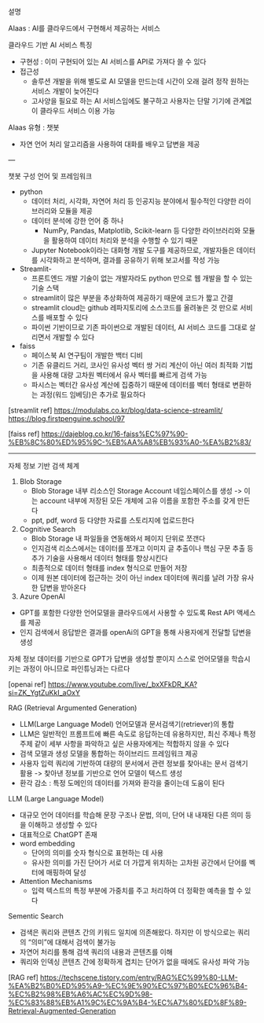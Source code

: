 설명

AIaas : AI를 클라우드에서 구현해서 제공하는 서비스

클라우드 기반 AI 서비스 특징
- 구현성 : 이미 구현되어 있는 AI 서비스를 API로 가져다 쓸 수 있다
- 접근성 
    - 솔루션 개발을 위해 별도로 AI 모델을 만드는데 시간이 오래 걸려 정작 원하는 서비스 개발이 늦어진다
    - 고사양을 필요로 하는 AI 서비스임에도 불구하고 사용자는 단말 기기에 관계없이 클라우드 서비스 이용 가능

AIaas 유형 : 챗봇
- 자연 언어 처리 알고리즘을 사용하여 대화를 배우고 답변을 제공

—

챗봇 구성
언어 및 프레임워크
- python 
    - 데이터 처리, 시각화, 자연어 처리 등 인공지능 분야에서 필수적인 다양한 라이브러리와 모듈을 제공
    - 데이터 분석에 강한 언어 중 하나
        -  NumPy, Pandas, Matplotlib, Scikit-learn 등 다양한 라이브러리와 모듈을 활용하여 데이터 처리와 분석을 수행할 수 있기 때문
    - Jupyter Notebook이라는 대화형 개발 도구를 제공하므로, 개발자들은 데이터를 시각화하고 분석하며, 결과를 공유하기 위해 보고서를 작성 가능
- Streamlit- 
    - 프론트엔드 개발 기술이 없는 개발자라도 python 만으로 웹 개발을 할 수 있는 기술 스택
    - streamlit이 많은 부분을 추상화하여 제공하기 때문에 코드가 짧고 간결
    - streamlit cloud는 github 레파지토리에 소스코드를 올려놓은 것 만으로 서비스를 배포할 수 있다
    - 파이썬 기반이므로 기존 파이썬으로 개발된 데이터, AI 서비스 코드를 그대로 살리면서 개발할 수 있다 
- faiss
    - 페이스북 AI 연구팀이 개발한 백터 디비
    - 기존 유클리드 거리, 코사인 유사성 벡터 쌍 거리 계산이 아닌 여러 최적화 기법을 사용해 대량 고차원 벡터에서 유사 벡터를 빠르게 검색 가능
    - 파시스는 벡터간 유사성 계산에 집중하기 때문에 데이터를 벡터 형태로 변환하는 과정(워드 임베딩)은 추가로 필요하다




[streamlit ref]
https://modulabs.co.kr/blog/data-science-streamlit/
https://blog.firstpenguine.school/97

[faiss ref]
https://dajeblog.co.kr/16-faiss%EC%97%90-%EB%8C%80%ED%95%9C-%EB%AA%A8%EB%93%A0-%EA%B2%83/

<hr>

자체 정보 기반 검색 체계 
1. Blob Storage 
    - Blob Storage 내부 리소스인 Storage Account 네임스페이스를 생성 -> 이는 account 내부에 저장된 모든 개체에 고유 이름을 포함한 주소를 갖게 만든다
    - ppt, pdf, word 등 다양한 자료를 스토리지에 업로드한다
2. Cognitive Search
    - Blob Storage 내 파일들을 연동해와서 페이지 단위로 쪼갠다
    - 인지검색 리소스에서는 데이터를 쪼개고 이미지 글 추출이나 핵심 구문 추출 등 추가 기술을 사용해서 데이터 형태를 향상시킨다
    - 최종적으로 데이터 형태를 index 형식으로 만들어 저장
    - 이제 원본 데이터에 접근하는 것이 아닌 index 데이터에 쿼리를 날려 가장 유사한 답변을 받아온다
3. Azure OpenAI
- GPT를 포함한 다양한 언어모델을 클라우드에서 사용할 수 있도록 Rest API 액세스를 제공
- 인지 검색에서 응답받은 결과를 openAi의 GPT을 통해 사용자에게 전달할 답변을 생성

자체 정보 데이터를 기반으로 GPT가 답변을 생성할 뿐이지 스스로 언어모델을 학습시키는 과정이 아니므로 파인튜닝과는 다르다

 
[openai ref]
https://www.youtube.com/live/_bxXFkDR_KA?si=ZK_YgtZuKkI_aOxY


RAG (Retrieval Argumented Generation)
- LLM(Large Language Model) 언어모델과 문서검색기(retriever)의 통합
- LLM은 일반적인 프롬프트에 빠른 속도로 응답하는데 유용하지만, 최신 주제나 특정 주제 같이 세부 사항을 파악하고 싶은 사용자에게는 적합하지 않을 수 있다
- 검색 모델과 생성 모델을 통합하는 하이브리드 프레임워크 제공
- 사용자 입력 쿼리에 기반하여 대량의 문서에서 관련 정보를 찾아내는 문서 검색기 활용 -> 찾아낸 정보를 기반으로 언어 모델이 텍스트 생성
- 환각 감소 : 특정 도메인의 데이터를 가져와 환각을 줄이는데 도움이 된다

LLM (Large Language Model) 
- 대규모 언어 데이터를 학습해 문장 구조나 문법, 의미, 단어 내 내재된 다른 의미 등을 이해하고 생성할 수 있다
- 대표적으로 ChatGPT 존재
- word embedding
    - 단어의 의미를 숫자 형식으로 표현하는 데 사용
    - 유사한 의미를 가진 단어가 서로 더 가깝게 위치하는 고차원 공간에서 단어를 벡터에 매핑하여 달성
- Attention Mechanisms
    - 입력 텍스트의 특정 부분에 가중치를 주고 처리하여 더 정확한 예측을 할 수 있다

Sementic Search
- 검색은 쿼리와 콘텐츠 간의 키워드 일치에 의존해왔다. 하지만 이 방식으로는 쿼리의 “의미”에 대해서 검색이 불가능
- 자연어 처리를 통해 검색 쿼리의 내용과 콘텐츠를 이해
- 쿼리와 인덱싱 콘텐츠 간에 정확하게 겹치는 단어가 없을 때에도 유사성 파악 가능


[RAG ref]
https://techscene.tistory.com/entry/RAG%EC%99%80-LLM-%EA%B2%B0%ED%95%A9-%EC%9E%90%EC%97%B0%EC%96%B4-%EC%B2%98%EB%A6%AC%EC%9D%98-%EC%83%88%EB%A1%9C%EC%9A%B4-%EC%A7%80%ED%8F%89-Retrieval-Augmented-Generation
